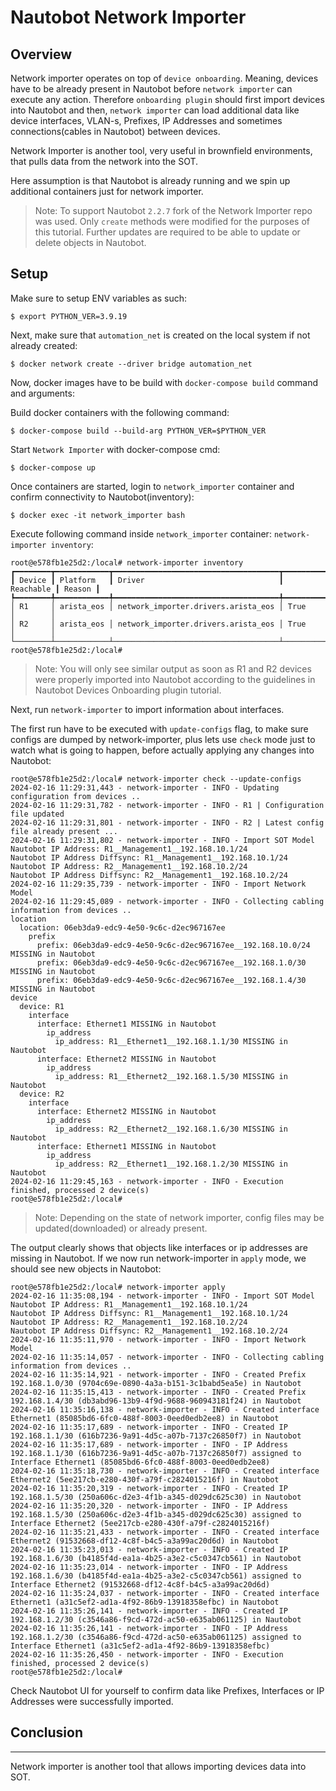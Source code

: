 # Nautobot Network Importer

## Overview

Network importer operates on top of `device onboarding`. Meaning, devices have to be already present in Nautobot before `network importer` can execute any action. Therefore `onboarding plugin` should first import devices into Nautobot and then, `network importer` can load additional data like device interfaces, VLAN-s, Prefixes, IP Addresses and sometimes connections(cables in Nautobot) between devices.

Network Importer is another tool, very useful in brownfield environments, that pulls data from the network into the SOT.

Here assumption is that Nautobot is already running and we spin up additional containers just for network importer.

> Note: To support Nautobot `2.2.7` fork of the Network Importer repo was used. Only `create` methods were modified for the purposes of this tutorial. Further updates are required to be able to update or delete objects in Nautobot.

## Setup

Make sure to setup ENV variables as such:
```
$ export PYTHON_VER=3.9.19
```

Next, make sure that `automation_net` is created on the local system if not already created:
```
$ docker network create --driver bridge automation_net
```

Now, docker images have to be build with `docker-compose build` command and arguments:


Build docker containers with the following command:

```
$ docker-compose build --build-arg PYTHON_VER=$PYTHON_VER
```

Start `Network Importer` with docker-compose cmd:
```
$ docker-compose up
```

Once containers are started, login to `network_importer` container and confirm connectivity to Nautobot(inventory):

```
$ docker exec -it network_importer bash
```

Execute following command inside `network_importer` container: `network-importer inventory`:

```
root@e578fb1e25d2:/local# network-importer inventory                        
┏━━━━━━━━┳━━━━━━━━━━━━┳━━━━━━━━━━━━━━━━━━━━━━━━━━━━━━━━━━━━━┳━━━━━━━━━━━┳━━━━━━━━┓
┃ Device ┃ Platform   ┃ Driver                              ┃ Reachable ┃ Reason ┃
┡━━━━━━━━╇━━━━━━━━━━━━╇━━━━━━━━━━━━━━━━━━━━━━━━━━━━━━━━━━━━━╇━━━━━━━━━━━╇━━━━━━━━┩
│ R1     │ arista_eos │ network_importer.drivers.arista_eos │ True      │        │
│ R2     │ arista_eos │ network_importer.drivers.arista_eos │ True      │        │
└────────┴────────────┴─────────────────────────────────────┴───────────┴────────┘
root@e578fb1e25d2:/local# 

```
> Note: You will only see similar output as soon as R1 and R2 devices were properly imported into Nautobot according to the guidelines in Nautobot Devices Onboarding plugin tutorial.

Next, run `network-importer` to import information about interfaces.

The first run have to be executed with `update-configs` flag, to make sure configs are dumped by network-importer, plus lets use `check` mode just to watch what is going to happen, before actually applying any changes into Nautobot:
```
root@e578fb1e25d2:/local# network-importer check --update-configs
2024-02-16 11:29:31,443 - network-importer - INFO - Updating configuration from devices .. 
2024-02-16 11:29:31,782 - network-importer - INFO - R1 | Configuration file updated
2024-02-16 11:29:31,801 - network-importer - INFO - R2 | Latest config file already present ...
2024-02-16 11:29:31,802 - network-importer - INFO - Import SOT Model
Nautobot IP Address: R1__Management1__192.168.10.1/24
Nautobot IP Address Diffsync: R1__Management1__192.168.10.1/24
Nautobot IP Address: R2__Management1__192.168.10.2/24
Nautobot IP Address Diffsync: R2__Management1__192.168.10.2/24
2024-02-16 11:29:35,739 - network-importer - INFO - Import Network Model
2024-02-16 11:29:45,089 - network-importer - INFO - Collecting cabling information from devices .. 
location
  location: 06eb3da9-edc9-4e50-9c6c-d2ec967167ee
    prefix
      prefix: 06eb3da9-edc9-4e50-9c6c-d2ec967167ee__192.168.10.0/24 MISSING in Nautobot
      prefix: 06eb3da9-edc9-4e50-9c6c-d2ec967167ee__192.168.1.0/30 MISSING in Nautobot
      prefix: 06eb3da9-edc9-4e50-9c6c-d2ec967167ee__192.168.1.4/30 MISSING in Nautobot
device
  device: R1
    interface
      interface: Ethernet1 MISSING in Nautobot
        ip_address
          ip_address: R1__Ethernet1__192.168.1.1/30 MISSING in Nautobot
      interface: Ethernet2 MISSING in Nautobot
        ip_address
          ip_address: R1__Ethernet2__192.168.1.5/30 MISSING in Nautobot
  device: R2
    interface
      interface: Ethernet2 MISSING in Nautobot
        ip_address
          ip_address: R2__Ethernet2__192.168.1.6/30 MISSING in Nautobot
      interface: Ethernet1 MISSING in Nautobot
        ip_address
          ip_address: R2__Ethernet1__192.168.1.2/30 MISSING in Nautobot
2024-02-16 11:29:45,163 - network-importer - INFO - Execution finished, processed 2 device(s)
root@e578fb1e25d2:/local# 
```

> Note: Depending on the state of network importer, config files may be updated(downloaded) or already present. 

The output clearly shows that objects like interfaces or ip addresses are missing in Nautobot.
If we now run network-importer in `apply` mode, we should see new objects in Nautobot:

```
root@e578fb1e25d2:/local# network-importer apply
2024-02-16 11:35:08,194 - network-importer - INFO - Import SOT Model
Nautobot IP Address: R1__Management1__192.168.10.1/24
Nautobot IP Address Diffsync: R1__Management1__192.168.10.1/24
Nautobot IP Address: R2__Management1__192.168.10.2/24
Nautobot IP Address Diffsync: R2__Management1__192.168.10.2/24
2024-02-16 11:35:11,970 - network-importer - INFO - Import Network Model
2024-02-16 11:35:14,057 - network-importer - INFO - Collecting cabling information from devices .. 
2024-02-16 11:35:14,921 - network-importer - INFO - Created Prefix 192.168.1.0/30 (9704c69e-0890-4a3a-b151-3c1babd5ea5e) in Nautobot
2024-02-16 11:35:15,413 - network-importer - INFO - Created Prefix 192.168.1.4/30 (db3abd96-13b9-4f9d-9688-960943181f24) in Nautobot
2024-02-16 11:35:16,138 - network-importer - INFO - Created interface Ethernet1 (85085bd6-6fc0-488f-8003-0eed0edb2ee8) in Nautobot
2024-02-16 11:35:17,689 - network-importer - INFO - Created IP 192.168.1.1/30 (616b7236-9a91-4d5c-a07b-7137c26850f7) in Nautobot
2024-02-16 11:35:17,689 - network-importer - INFO - IP Address 192.168.1.1/30 (616b7236-9a91-4d5c-a07b-7137c26850f7) assigned to Interface Ethernet1 (85085bd6-6fc0-488f-8003-0eed0edb2ee8)
2024-02-16 11:35:18,730 - network-importer - INFO - Created interface Ethernet2 (5ee217cb-e280-430f-a79f-c2824015216f) in Nautobot
2024-02-16 11:35:20,319 - network-importer - INFO - Created IP 192.168.1.5/30 (250a606c-d2e3-4f1b-a345-d029dc625c30) in Nautobot
2024-02-16 11:35:20,320 - network-importer - INFO - IP Address 192.168.1.5/30 (250a606c-d2e3-4f1b-a345-d029dc625c30) assigned to Interface Ethernet2 (5ee217cb-e280-430f-a79f-c2824015216f)
2024-02-16 11:35:21,433 - network-importer - INFO - Created interface Ethernet2 (91532668-df12-4c8f-b4c5-a3a99ac20d6d) in Nautobot
2024-02-16 11:35:23,013 - network-importer - INFO - Created IP 192.168.1.6/30 (b4185f4d-ea1a-4b25-a3e2-c5c0347cb561) in Nautobot
2024-02-16 11:35:23,014 - network-importer - INFO - IP Address 192.168.1.6/30 (b4185f4d-ea1a-4b25-a3e2-c5c0347cb561) assigned to Interface Ethernet2 (91532668-df12-4c8f-b4c5-a3a99ac20d6d)
2024-02-16 11:35:24,037 - network-importer - INFO - Created interface Ethernet1 (a31c5ef2-ad1a-4f92-86b9-13918358efbc) in Nautobot
2024-02-16 11:35:26,141 - network-importer - INFO - Created IP 192.168.1.2/30 (c3546a86-f9cd-472d-ac50-e635ab061125) in Nautobot
2024-02-16 11:35:26,141 - network-importer - INFO - IP Address 192.168.1.2/30 (c3546a86-f9cd-472d-ac50-e635ab061125) assigned to Interface Ethernet1 (a31c5ef2-ad1a-4f92-86b9-13918358efbc)
2024-02-16 11:35:26,450 - network-importer - INFO - Execution finished, processed 2 device(s)
root@e578fb1e25d2:/local# 
```

Check Nautobot UI for yourself to confirm data like Prefixes, Interfaces or IP Addresses were successfully imported.

## Conclusion
-------------

Network importer is another tool that allows importing devices data into SOT.
